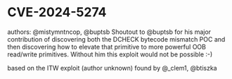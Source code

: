 # CVE-2024-5274
authors: @mistymntncop, @buptsb
Shoutout to @buptsb for his major contribution of discovering 
both the DCHECK bytecode mismatch POC and then discovering 
how to elevate that primitive to more powerful OOB read/write primitives.
Without him this exploit would not be possible :-)

based on the ITW exploit (author unknown) found by @_clem1, @btiszka


